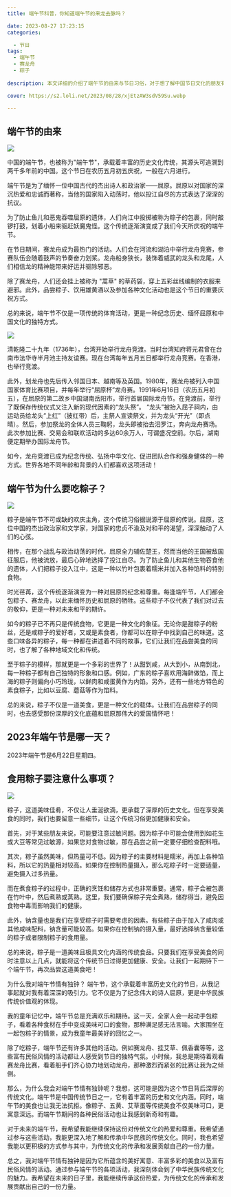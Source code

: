 ```yaml
---
title: 端午节科普，你知道端午节的来龙去脉吗？

date: 2023-08-27 17:23:15
categories:

  - 节日
tags:
  - 端午节
  - 赛龙舟
  - 粽子
  
description: 本文详细的介绍了端午节的由来与节日习俗，对于想了解中国节日文化的朋友有很大的帮助。

cover: https://s2.loli.net/2023/08/28/xjEtzAW3sdV59Su.webp

---
```


## 端午节的由来

![](https://s2.loli.net/2023/08/28/xjEtzAW3sdV59Su.webp)

中国的端午节，也被称为"端午节"，承载着丰富的历史文化传统，其源头可追溯到两千多年前的中国。这个节日在农历五月初五庆祝，一般在六月进行。

端午节是为了缅怀一位中国古代的杰出诗人和政治家——屈原。屈原以对国家的深沉热爱和忠诚而著称，当他的国家陷入动荡时，他以投江自尽的方式表达了深深的抗议。

为了防止鱼儿和恶鬼吞噬屈原的遗体，人们向江中投掷被称为粽子的包裹，同时敲锣打鼓，划着小船来驱赶妖魔鬼怪。这个传统逐渐演变成了我们今天所庆祝的端午节。

在节日期间，赛龙舟成为最热门的活动。人们会在河流和湖泊中举行龙舟竞赛，参赛队伍会随着鼓声的节奏奋力划桨。龙舟船身狭长，装饰着威武的龙头和龙尾，人们相信龙的精神能带来好运并驱除邪恶。

除了赛龙舟，人们还会挂上被称为 "蒿草" 的草药袋，穿上五彩丝线编制的衣服来避邪。此外，品尝粽子、饮用雄黄酒以及参加各种文化活动也是这个节日的重要庆祝方式。

总的来说，端午节不仅是一项传统的体育活动，更是一种纪念历史、缅怀屈原和中国文化的独特方式。

![](https://s2.loli.net/2023/08/28/SUyrALHCpkIDOVF.png)

清乾隆二十九年（1736年），台湾开始举行龙舟竞渡。当时台湾知府蒋元君曾在台南市法华寺半月池主持友谊赛。现在台湾每年五月五日都举行龙舟竞赛。在香港，也举行竞渡。

此外，划龙舟也先后传入邻国日本、越南等及英国。1980年，赛龙舟被列入中国国家体育比赛项目，并每年举行“屈原杯”龙舟赛。1991年6月16日（农历五月初五），在屈原的第二故乡中国湖南岳阳市，举行首届国际龙舟节。在竞渡前，举行了既保存传统仪式又注入新的现代因素的“龙头祭”。 “龙头”被抬入屈子祠内，由运动员给龙头“上红”（披红带）后，主祭人宣读祭文，并为龙头“开光”（即点晴）。然后，参加祭龙的全体人员三鞠躬，龙头即被抬去汩罗江，奔向龙舟赛场。此次参加比赛、交易会和联欢活动的多达60余万人，可谓盛况空前。尔后，湖南便定期举办国际龙舟节。

如今，龙舟竞渡已成为纪念传统、弘扬中华文化、促进团队合作和强身健体的一种方式。世界各地不同年龄和背景的人们都喜欢这项活动！

## 端午节为什么要吃粽子？

![](https://s2.loli.net/2023/08/28/mKRziZ568trcVqe.jpg)

粽子是端午节不可或缺的欢庆主角，这个传统习俗据说源于屈原的传说。屈原，这位中国的杰出政治家和文学家，对国家的忠贞不渝及对和平的渴望，深深触动了人们的心弦。

相传，在那个战乱与政治动荡的时代，屈原全力辅佐楚王，然而当他的王国被敌国征服后，他被流放，最后心碎地选择了投江自尽。为了防止鱼儿和其他生物吞食他的遗体，人们把粽子投入江中，这是一种以竹叶包裹着糯米并加入各种馅料的特别食物。

时光荏苒，这个传统逐渐演变为一种对屈原的纪念和尊重。每逢端午节，人们都会包粽子、赛龙舟，以此来缅怀历史和屈原的牺牲。这些粽子不仅代表了我们对过去的敬仰，更是一种对未来和平的期许。

如今的粽子已不再只是传统食物，它更是一种文化的象征。无论你是甜粽子的粉丝，还是咸粽子的爱好者，又或是素食者，你都可以在粽子中找到自己的味道。这些口味各异的粽子，每一种都在讲述着不同的故事，它们让我们在品尝美食的同时，也了解了各种地域文化和传统。

至于粽子的模样，那就更是一个多彩的世界了！从甜到咸，从大到小，从南到北，每一种粽子都有自己独特的形象和口感。例如，广东的粽子喜欢用海鲜做馅，而上海的粽子则偏向小巧玲珑，以鲜肉和咸蛋黄作为内馅。另外，还有一些地方特色的素食粽子，比如以豆腐、蘑菇等作为馅料。

总的来说，粽子不仅是一道美食，更是一种文化的载体。让我们在品尝粽子的同时，也去感受那份深厚的文化底蕴和屈原那伟大的爱国情怀吧！

## 2023年端午节是哪一天？

2023年端午节是6月22日星期四。

## 食用粽子要注意什么事项？

![](https://s2.loli.net/2023/08/28/egcrbTCs269JRVx.jpg)

粽子，这道美味佳肴，不仅让人垂涎欲滴，更承载了深厚的历史文化。但在享受美食的同时，我们也要留意一些细节，让这个传统习俗更加健康和安全。

首先，对于某些朋友来说，可能要注意过敏问题。因为粽子中可能会使用到如花生或大豆等常见过敏源，如果您对食物过敏，那在品尝之前一定要仔细检查配料哦。

其次，粽子虽然美味，但热量可不低。因为粽子的主要材料是糯米，再加上各种馅料，所以它的热量相对较高。如果你在控制热量摄入，那么吃粽子时一定要适量，避免摄入过多热量。

而在煮食粽子的过程中，正确的烹饪和储存方式也非常重要。通常，粽子会被包裹在竹叶中，然后煮熟或蒸熟。这里，我们要确保粽子完全煮熟，储存得当，避免因食物中毒而影响我们的健康。

此外，钠含量也是我们在享受粽子时需要考虑的因素。有些粽子由于加入了咸肉或其他咸味配料，钠含量可能较高。如果你在控制钠的摄入量，最好选择钠含量较低的粽子或者限制粽子的食用量。

总的来说，粽子是一道美味且极具文化内涵的传统食品。只要我们在享受美食的同时注意以上几点，就能将这个传统节日过得更加健康、安全。让我们一起期待下一个端午节，再次品尝这道美食吧！

为什么我对端午节情有独钟？
端午节，这个承载着丰富历史文化的节日，从我记事起就对我有着深深的吸引力。它不仅是为了纪念伟大的诗人屈原，更是中华民族传统价值观的体现。

我的童年记忆中，端午节总是充满欢乐和期待。这一天，全家人会一起动手包粽子，看着各种食材在手中变成美味可口的食物，那种满足感无法言喻。大家围坐在一起包粽子的情景，成为我童年最美好的回忆之一。

除了吃粽子，端午节还有许多其他的活动。例如赛龙舟、挂艾草、佩香囊等等，这些富有民俗风情的活动都让人感受到节日的独特气氛。小时候，我总是期待着观看赛龙舟比赛，看着船手们齐心协力地划动龙舟，那种激烈而紧张的比赛让我为之倾倒。

那么，为什么我会对端午节情有独钟呢？我想，这可能是因为这个节日背后深厚的传统文化。端午节是中国传统节日之一，它有着丰富的历史和文化内涵。同时，端午节的美食也让我无法抗拒。像粽子、五黄、艾草蛋等传统美食不仅美味可口，更寓意深远。而端午节期间的各种民俗活动也让我感到新奇和有趣。

对于未来的端午节，我希望我能继续保持这份对传统文化的热爱和尊重。我希望通过参与这些活动，我能更深入地了解和传承中华民族的传统文化。同时，我也希望我能以更积极的方式参与其中，为传统文化的传承和发展贡献自己的一份力量。

总之，我对端午节情有独钟是因为它所蕴含的美好寓意、丰富多彩的美食以及富有民俗风情的活动。通过参与端午节的各项活动，我深刻体会到了中华民族传统文化的魅力。我希望在未来的日子里，我能继续传承这份热爱，为传统文化的传承和发展贡献出自己的一份力量。




